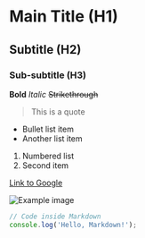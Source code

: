 # Main Title (H1)

## Subtitle (H2)

### Sub-subtitle (H3)

**Bold**
_Italic_
~~Strikethrough~~

> This is a quote

- Bullet list item
- Another list item

1. Numbered list
2. Second item

[Link to Google](https://google.com)

![Example image](https://via.placeholder.com/150)

```javascript
// Code inside Markdown
console.log('Hello, Markdown!');
```
